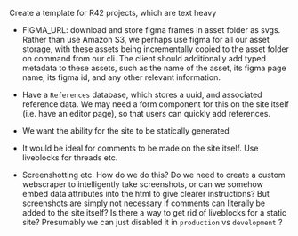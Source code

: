 Create a template for R42 projects, which are text heavy


- FIGMA_URL: download and store figma frames in asset folder as svgs. Rather than use Amazon S3, we
perhaps use figma for all our asset storage, with these assets being incrementally copied to the asset folder
on command from our cli. The client should additionally add typed metadata to these assets, such as the name of the asset, its
figma page name, its figma id, and any other relevant information.


- Have a `References` database, which stores a uuid, and associated reference data. We may need a form component for this on the site itself (i.e. have an editor page), so that users can quickly add references. 
- We want the ability for the site to be statically generated
- It would be ideal for comments to be made on the site itself. Use liveblocks for threads etc.
- Screenshotting etc. How do we do this? Do we need to create a custom webscraper to intelligently take screenshots, or can we somehow embed data attributes into the html to give clearer instructions? But screenshots are simply not necessary if comments can literally be added to the site itself? Is there a way to get rid of liveblocks for a static site? Presumably we can just disabled it in `production` vs `development` ?





